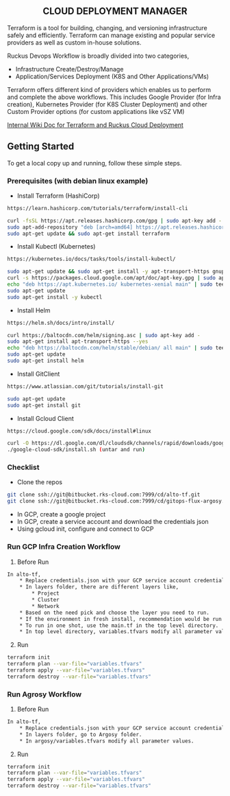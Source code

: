 <h2 align="center">CLOUD DEPLOYMENT MANAGER</h2>


Terraform is a tool for building, changing, and versioning infrastructure safely and efficiently. Terraform can manage existing and popular service providers as well as custom in-house solutions.

Ruckus Devops Workflow is broadly divided into two categories,
    <ul style="padding-left:20px">
      <li>Infrastructure Create/Destroy/Manage</li>
      <li>Application/Services Deployment (K8S and Other Applications/VMs)</li>
    </ul>
      
Terraform offers different kind of providers which enables us to perform and complete the above workflows. This includes Google Provider (for Infra creation), Kubernetes Provider (for K8S Cluster Deployment) and other Custom Provider options (for custom applications like vSZ VM)

<a href="https://jira-wiki.ruckuswireless.com/display/KUMO/Ruckus+Cloud+Continuous+Deployment">Internal Wiki Doc for Terraform and Ruckus Cloud Deployment</a>

## Getting Started

To get a local copy up and running, follow these simple steps.

### Prerequisites (with debian linux example)

* Install Terraform (HashiCorp)
```sh
https://learn.hashicorp.com/tutorials/terraform/install-cli

curl -fsSL https://apt.releases.hashicorp.com/gpg | sudo apt-key add -
sudo apt-add-repository "deb [arch=amd64] https://apt.releases.hashicorp.com $(lsb_release -cs) main"
sudo apt-get update && sudo apt-get install terraform
```
* Install Kubectl (Kubernetes)
```sh
https://kubernetes.io/docs/tasks/tools/install-kubectl/

sudo apt-get update && sudo apt-get install -y apt-transport-https gnupg2 curl
curl -s https://packages.cloud.google.com/apt/doc/apt-key.gpg | sudo apt-key add -
echo "deb https://apt.kubernetes.io/ kubernetes-xenial main" | sudo tee -a /etc/apt/sources.list.d/kubernetes.list
sudo apt-get update
sudo apt-get install -y kubectl
```
* Install Helm
```sh
https://helm.sh/docs/intro/install/

curl https://baltocdn.com/helm/signing.asc | sudo apt-key add -
sudo apt-get install apt-transport-https --yes
echo "deb https://baltocdn.com/helm/stable/debian/ all main" | sudo tee /etc/apt/sources.list.d/helm-stable-debian.list
sudo apt-get update
sudo apt-get install helm
```
* Install GitClient
```sh
https://www.atlassian.com/git/tutorials/install-git

sudo apt-get update
sudo apt-get install git
```
* Install Gcloud Client
```sh
https://cloud.google.com/sdk/docs/install#linux

curl -O https://dl.google.com/dl/cloudsdk/channels/rapid/downloads/google-cloud-sdk-313.0.0-linux-x86_64.tar.gz
./google-cloud-sdk/install.sh (untar and run)
``` 


### Checklist 

* Clone the repos
```sh
git clone ssh://git@bitbucket.rks-cloud.com:7999/cd/alto-tf.git
git clone ssh://git@bitbucket.rks-cloud.com:7999/cd/gitops-flux-argosy.git
```
* In GCP, create a google project
* In GCP, create a service account and download the credentials json
* Using gcloud init, configure and connect to GCP


### Run GCP Infra Creation Workflow

1. Before Run
```sh
In alto-tf,
	* Replace credentials.json with your GCP service account credentials JSON.
	* In layers folder, there are different layers like,
		* Project
		* Cluster
		* Network
	* Based on the need pick and choose the layer you need to run.
	* If the environment in fresh install, recommendation would be run the all layers in one shot.
	* To run in one shot, use the main.tf in the top level directory.
	* In top level directory, variables.tfvars modify all parameter values.
```

2. Run
```sh
terraform init
terraform plan --var-file="variables.tfvars"
terraform apply --var-file="variables.tfvars"
terraform destroy --var-file="variables.tfvars"
```

### Run Agrosy Workflow

1. Before Run
```sh
In alto-tf,
	* Replace credentials.json with your GCP service account credentials JSON.
	* In layers folder, go to Argosy folder.
	* In argosy/variables.tfvars modify all parameter values.
```

2. Run
```sh
terraform init
terraform plan --var-file="variables.tfvars"
terraform apply --var-file="variables.tfvars"
terraform destroy --var-file="variables.tfvars"
```
